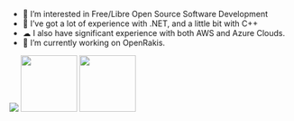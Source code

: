 <p>

- 👀 I’m interested in Free/Libre Open Source Software Development
- 🌱 I’ve got a lot of experience with .NET, and a little bit with C++
- ☁  I also have significant experience with both AWS and Azure Clouds.
- 💞️ I’m currently working on OpenRakis.

</p>
<p>
  <img src="https://github-readme-stats.vercel.app/api?username=maximilien-noal&show_icons=true&hide_border=false&line_height=20&title_color=f69673&icon_color=1b93c9&show_owner=true" />
 <img src="https://user-images.githubusercontent.com/1087524/162477629-7f1b0487-07ce-4157-8055-c386b8310ed9.png" width="100" height="100">
 <img src="https://github-production-user-asset-6210df.s3.amazonaws.com/1087524/271346770-3d0017a7-15bf-4165-92e8-ed712ff338e2.png"  width="100" height="100">
</p>
